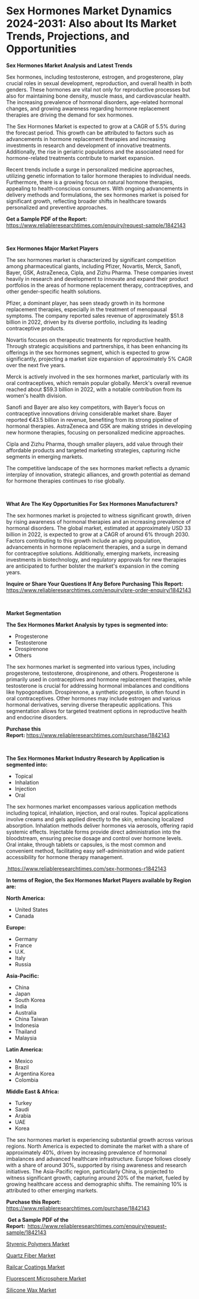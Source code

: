 <p><h1>Sex Hormones Market Dynamics 2024-2031: Also about Its Market Trends, Projections, and Opportunities</h1></p><p><strong>Sex Hormones Market Analysis and Latest Trends</strong></p>
<p><p>Sex hormones, including testosterone, estrogen, and progesterone, play crucial roles in sexual development, reproduction, and overall health in both genders. These hormones are vital not only for reproductive processes but also for maintaining bone density, muscle mass, and cardiovascular health. The increasing prevalence of hormonal disorders, age-related hormonal changes, and growing awareness regarding hormone replacement therapies are driving the demand for sex hormones. </p><p>The Sex Hormones Market is expected to grow at a CAGR of 5.5% during the forecast period. This growth can be attributed to factors such as advancements in hormone replacement therapies and increasing investments in research and development of innovative treatments. Additionally, the rise in geriatric populations and the associated need for hormone-related treatments contribute to market expansion. </p><p>Recent trends include a surge in personalized medicine approaches, utilizing genetic information to tailor hormone therapies to individual needs. Furthermore, there is a growing focus on natural hormone therapies, appealing to health-conscious consumers. With ongoing advancements in delivery methods and formulations, the sex hormones market is poised for significant growth, reflecting broader shifts in healthcare towards personalized and preventive approaches.</p></p>
<p><strong>Get a Sample PDF of the Report:&nbsp;</strong> <a href="https://www.reliableresearchtimes.com/enquiry/request-sample/1842143?utm_campaign=1630&utm_medium=2&utm_source=Github&utm_content=ia&utm_term=16102024&utm_id=sex-hormones">https://www.reliableresearchtimes.com/enquiry/request-sample/1842143</a></p>
<p>&nbsp;</p>
<p><strong>Sex Hormones Major Market Players</strong></p>
<p><p>The sex hormones market is characterized by significant competition among pharmaceutical giants, including Pfizer, Novartis, Merck, Sanofi, Bayer, GSK, AstraZeneca, Cipla, and Zizhu Pharma. These companies invest heavily in research and development to innovate and expand their product portfolios in the areas of hormone replacement therapy, contraceptives, and other gender-specific health solutions.</p><p>Pfizer, a dominant player, has seen steady growth in its hormone replacement therapies, especially in the treatment of menopausal symptoms. The company reported sales revenue of approximately $51.8 billion in 2022, driven by its diverse portfolio, including its leading contraceptive products.</p><p>Novartis focuses on therapeutic treatments for reproductive health. Through strategic acquisitions and partnerships, it has been enhancing its offerings in the sex hormones segment, which is expected to grow significantly, projecting a market size expansion of approximately 5% CAGR over the next five years.</p><p>Merck is actively involved in the sex hormones market, particularly with its oral contraceptives, which remain popular globally. Merck's overall revenue reached about $59.3 billion in 2022, with a notable contribution from its women's health division.</p><p>Sanofi and Bayer are also key competitors, with Bayer’s focus on contraceptive innovations driving considerable market share. Bayer reported €43.5 billion in revenue, benefiting from its strong pipeline of hormonal therapies. AstraZeneca and GSK are making strides in developing new hormone therapies, focusing on personalized medicine approaches.</p><p>Cipla and Zizhu Pharma, though smaller players, add value through their affordable products and targeted marketing strategies, capturing niche segments in emerging markets.</p><p>The competitive landscape of the sex hormones market reflects a dynamic interplay of innovation, strategic alliances, and growth potential as demand for hormone therapies continues to rise globally.</p></p>
<p>&nbsp;</p>
<p><strong>What Are The Key Opportunities For Sex Hormones Manufacturers?</strong></p>
<p><p>The sex hormones market is projected to witness significant growth, driven by rising awareness of hormonal therapies and an increasing prevalence of hormonal disorders. The global market, estimated at approximately USD 33 billion in 2022, is expected to grow at a CAGR of around 6% through 2030. Factors contributing to this growth include an aging population, advancements in hormone replacement therapies, and a surge in demand for contraceptive solutions. Additionally, emerging markets, increasing investments in biotechnology, and regulatory approvals for new therapies are anticipated to further bolster the market's expansion in the coming years.</p></p>
<p><strong>Inquire or Share Your Questions If Any Before Purchasing This Report:</strong> <a href="https://www.reliableresearchtimes.com/enquiry/pre-order-enquiry/1842143?utm_campaign=1630&utm_medium=2&utm_source=Github&utm_content=ia&utm_term=16102024&utm_id=sex-hormones">https://www.reliableresearchtimes.com/enquiry/pre-order-enquiry/1842143</a></p>
<p>&nbsp;</p>
<p><strong>Market Segmentation</strong></p>
<p><strong>The Sex Hormones Market Analysis by types is segmented into:</strong></p>
<p><ul><li>Progesterone</li><li>Testosterone</li><li>Drospirenone</li><li>Others</li></ul></p>
<p><p>The sex hormones market is segmented into various types, including progesterone, testosterone, drospirenone, and others. Progesterone is primarily used in contraceptives and hormone replacement therapies, while testosterone is crucial for addressing hormonal imbalances and conditions like hypogonadism. Drospirenone, a synthetic progestin, is often found in oral contraceptives. Other hormones may include estrogen and various hormonal derivatives, serving diverse therapeutic applications. This segmentation allows for targeted treatment options in reproductive health and endocrine disorders.</p></p>
<p><strong>Purchase this Report:&nbsp;</strong><a href="https://www.reliableresearchtimes.com/purchase/1842143?utm_campaign=1630&utm_medium=2&utm_source=Github&utm_content=ia&utm_term=16102024&utm_id=sex-hormones">https://www.reliableresearchtimes.com/purchase/1842143</a></p>
<p>&nbsp;</p>
<p><strong>The Sex Hormones Market Industry Research by Application is segmented into:</strong></p>
<p><ul><li>Topical</li><li>Inhalation</li><li>Injection</li><li>Oral</li></ul></p>
<p><p>The sex hormones market encompasses various application methods including topical, inhalation, injection, and oral routes. Topical applications involve creams and gels applied directly to the skin, enhancing localized absorption. Inhalation methods deliver hormones via aerosols, offering rapid systemic effects. Injectable forms provide direct administration into the bloodstream, ensuring precise dosage and control over hormone levels. Oral intake, through tablets or capsules, is the most common and convenient method, facilitating easy self-administration and wide patient accessibility for hormone therapy management.</p></p>
<p><a href="https://www.reliableresearchtimes.com/sex-hormones-r1842143?utm_campaign=1630&utm_medium=2&utm_source=Github&utm_content=ia&utm_term=16102024&utm_id=sex-hormones">&nbsp;https://www.reliableresearchtimes.com/sex-hormones-r1842143</a></p>
<p><strong>In terms of Region, the Sex Hormones Market Players available by Region are:</strong></p>
<p>
    <p> <strong> North America: </strong>
        <ul>
            <li>United States</li>
            <li>Canada</li>
        </ul>
        </p> 
    <p> <strong> Europe: </strong>
        <ul>
            <li>Germany</li>
            <li>France</li>
            <li>U.K.</li>
            <li>Italy</li>
            <li>Russia</li>
        </ul>
        </p> 
    <p> <strong> Asia-Pacific: </strong>
        <ul>
            <li>China</li>
            <li>Japan</li>
            <li>South Korea</li>
            <li>India</li>
            <li>Australia</li>
            <li>China Taiwan</li>
            <li>Indonesia</li>
            <li>Thailand</li>
            <li>Malaysia</li>
        </ul>
        </p> 
    <p> <strong> Latin America: </strong>
        <ul>
            <li>Mexico</li>
            <li>Brazil</li>
            <li>Argentina Korea</li>
            <li>Colombia</li>
        </ul>
        </p> 
    <p> <strong> Middle East & Africa: </strong>
        <ul>
            <li>Turkey</li>
            <li>Saudi</li>
            <li>Arabia</li>
            <li>UAE</li>
            <li>Korea</li>
        </ul>
    </p>
    </p>
<p><p>The sex hormones market is experiencing substantial growth across various regions. North America is expected to dominate the market with a share of approximately 40%, driven by increasing prevalence of hormonal imbalances and advanced healthcare infrastructure. Europe follows closely with a share of around 30%, supported by rising awareness and research initiatives. The Asia-Pacific region, particularly China, is projected to witness significant growth, capturing around 20% of the market, fueled by growing healthcare access and demographic shifts. The remaining 10% is attributed to other emerging markets.</p></p>
<p><strong>Purchase this Report: </strong><a href="https://www.reliableresearchtimes.com/purchase/1842143?utm_campaign=1630&utm_medium=2&utm_source=Github&utm_content=ia&utm_term=16102024&utm_id=sex-hormones">https://www.reliableresearchtimes.com/purchase/1842143</a></p>
<p>&nbsp;<strong>Get a Sample PDF of the Report:&nbsp;&nbsp;</strong><a href="https://www.reliableresearchtimes.com/enquiry/request-sample/1842143?utm_campaign=1630&utm_medium=2&utm_source=Github&utm_content=ia&utm_term=16102024&utm_id=sex-hormones">https://www.reliableresearchtimes.com/enquiry/request-sample/1842143</a></p>
<p><strong></strong></p>
<p><p><a href="https://www.linkedin.com/pulse/global-styrenic-polymers-market-pulse-trends-growth-analysis-dtrzf?utm_campaign=1630&utm_medium=2&utm_source=Github&utm_content=ia&utm_term=16102024&utm_id=sex-hormones">Styrenic Polymers Market</a></p><p><a href="https://www.linkedin.com/pulse/quartz-fiber-market-trends-strategic-insights-2024-2031-cnvqf?utm_campaign=1630&utm_medium=2&utm_source=Github&utm_content=ia&utm_term=16102024&utm_id=sex-hormones">Quartz Fiber Market</a></p><p><a href="https://www.linkedin.com/pulse/trends-global-railcar-coatings-market-forecast-analysis-2024--zyxnf?utm_campaign=1630&utm_medium=2&utm_source=Github&utm_content=ia&utm_term=16102024&utm_id=sex-hormones">Railcar Coatings Market</a></p><p><a href="https://www.linkedin.com/pulse/fluorescent-microsphere-market-overview-forecast-2024-2031-detailed-g8fsf?utm_campaign=1630&utm_medium=2&utm_source=Github&utm_content=ia&utm_term=16102024&utm_id=sex-hormones">Fluorescent Microsphere Market</a></p><p><a href="https://www.linkedin.com/pulse/exploring-silicone-wax-market-dynamics-revenue-analysis-growth-67lvf?utm_campaign=1630&utm_medium=2&utm_source=Github&utm_content=ia&utm_term=16102024&utm_id=sex-hormones">Silicone Wax Market</a></p></p>